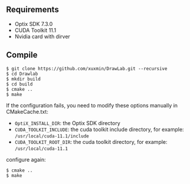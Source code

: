 ## Requirements

- Optix SDK 7.3.0
- CUDA Toolkit 11.1
- Nvidia card with dirver

## Compile

```
$ git clone https://github.com/xuxmin/DrawLab.git --recursive
$ cd Drawlab
$ mkdir build
$ cd build
$ cmake ..
$ make
```

If the configuration fails, you need to modify these options manually in CMakeCache.txt:
- `OptiX_INSTALL_DIR`: the Optix SDK directory 
- `CUDA_TOOLKIT_INCLUDE`: the cuda toolkit include directory, for example: `/usr/local/cuda-11.1/include`
- `CUDA_TOOLKIT_ROOT_DIR`: the cuda toolkit directory, for example: ``/usr/local/cuda-11.1``

configure again:
```
$ cmake ..
$ make
```